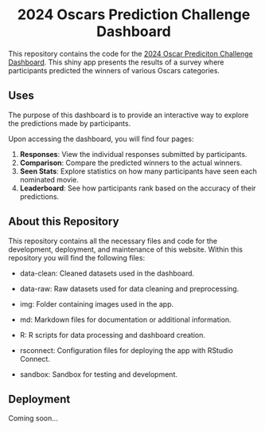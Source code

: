 <h1 align="center">
2024 Oscars Prediction Challenge Dashboard
</h1>

This repository contains the code for the [2024 Oscar Prediciton Challenge Dashboard](https://rbolt.shinyapps.io/2024-oscars/). This shiny app presents the results of a survey where participants predicted the winners of various Oscars categories. 

<h2>
Uses
</h2>

The purpose of this dashboard is to provide an interactive way to explore the predictions made by participants. 

Upon accessing the dashboard, you will find four pages:

1. **Responses**: View the individual responses submitted by participants.
2. **Comparison**: Compare the predicted winners to the actual winners.
3. **Seen Stats**: Explore statistics on how many participants have seen each nominated movie.
4. **Leaderboard**: See how participants rank based on the accuracy of their predictions.

<h2>
About this Repository
</h2>

This repository contains all the necessary files and code for the development, deployment, and maintenance of this website. Within this repository you will find the following files:

- data-clean: Cleaned datasets used in the dashboard.

- data-raw: Raw datasets used for data cleaning and preprocessing.

- img: Folder containing images used in the app.

- md: Markdown files for documentation or additional information.

- R: R scripts for data processing and dashboard creation.

- rsconnect: Configuration files for deploying the app with RStudio Connect.

- sandbox: Sandbox for testing and development.

<h2>
Deployment
</h2>

Coming soon...